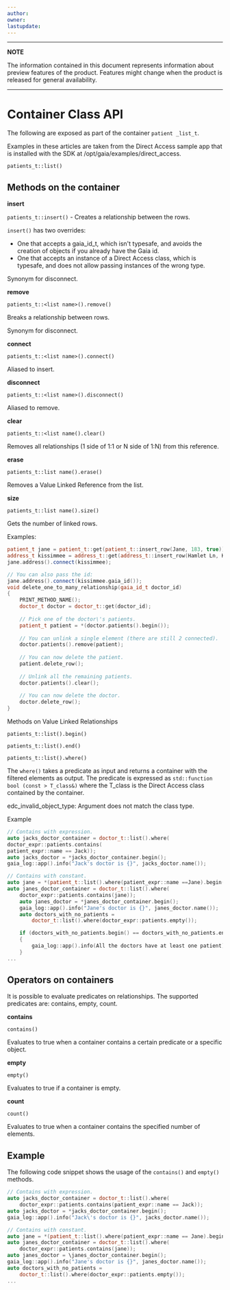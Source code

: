 ```yaml
---
author: 
owner: 
lastupdate: 
---
```


---

**NOTE**

The information contained in this document represents information about preview features of the product. Features might change when the product is released for general availability.


---

# Container Class API

The following are exposed as part of the container `patient _list_t`.

Examples in these articles are taken from the Direct Access sample app that is installed with the SDK at /opt/gaia/examples/direct_access.

`patients_t::list()`

## Methods on the container

**insert**

`patients_t::insert()` - Creates a relationship between the rows.

`insert()` has two overrides:

* One that accepts a gaia_id_t, which isn't typesafe, and avoids the  creation of objects if you already have the Gaia id.
* One that accepts an instance of a Direct Access class, which is typesafe, and does not allow passing instances of the wrong type.

Synonym for disconnect.

**remove**

`patients_t::<list name>().remove()`

Breaks a relationship between rows.

Synonym for disconnect.

**connect**

`patients_t::<list name>().connect()`

Aliased to insert.

**disconnect**

`patients_t::<list name>().disconnect()`

Aliased to remove.

**clear**

`patients_t::<list name().clear()`

Removes all relationships (1 side of 1:1 or N side of 1:N) from this reference.

**erase**

`patients_t::list name().erase()`

Removes a Value Linked Reference from the list.

**size**

`patients_t::list name().size()`

Gets the number of linked rows.

Examples:

```cpp
patient_t jane = patient_t::get(patient_t::insert_row(Jane, 183, true));
address_t kissimmee = address_t::get(address_t::insert_row(Hamlet Ln, Kissimmee));
jane.address().connect(kissimmee);

// You can also pass the id:
jane.address().connect(kissimmee.gaia_id());
void delete_one_to_many_relationship(gaia_id_t doctor_id)
{
    PRINT_METHOD_NAME();
    doctor_t doctor = doctor_t::get(doctor_id);
    
    // Pick one of the doctor\'s patients.
    patient_t patient = *(doctor.patients().begin());
    
    // You can unlink a single element (there are still 2 connected).
    doctor.patients().remove(patient);
    
    // You can now delete the patient.
    patient.delete_row();
    
    // Unlink all the remaining patients.
    doctor.patients().clear();
    
    // You can now delete the doctor.
    doctor.delete_row();
}
```

Methods on Value Linked Relationships

`patients_t::list().begin()`

`patients_t::list().end()`

`patients_t::list().where()`

The `where()` takes a predicate as input and returns a container with the filtered elements as output.
The predicate is expressed as `std::function bool (const > T_class&)` where the T_class is the Direct Access class contained by the container.

edc_invalid_object_type: Argument does not match the class type.

Example

```cpp
// Contains with expression.
auto jacks_doctor_container = doctor_t::list().where(
doctor_expr::patients.contains(
patient_expr::name == Jack));
auto jacks_doctor = *jacks_doctor_container.begin();
gaia_log::app().info("Jack's doctor is {}", jacks_doctor.name());

// Contains with constant.
auto jane = *(patient_t::list().where(patient_expr::name ==Jane).begin());
auto janes_doctor_container = doctor_t::list().where(
    doctor_expr::patients.contains(jane));
    auto janes_doctor = *janes_doctor_container.begin();
    gaia_log::app().info("Jane's doctor is {}", janes_doctor.name());
    auto doctors_with_no_patients =
        doctor_t::list().where(doctor_expr::patients.empty());

    if (doctors_with_no_patients.begin() == doctors_with_no_patients.end())
    {
        gaia_log::app().info(All the doctors have at least one patient);
    }
...
```

## **Operators on containers**

It is possible to evaluate predicates on relationships. The supported predicates are: contains, empty, count.

**contains**

`contains()`

Evaluates to true when a container contains a certain predicate or a specific object.

**empty**

`empty()`

Evaluates to true if a container is empty.

**count**

`count()`

Evaluates to true when a container contains the specified number of elements.

## Example

The following code snippet shows the usage of the `contains()` and `empty()` methods.

```cpp
// Contains with expression.
auto jacks_doctor_container = doctor_t::list().where(
    doctor_expr::patients.contains(patient_expr::name == Jack));
auto jacks_doctor = *jacks_doctor_container.begin();
gaia_log::app().info("Jack\'s doctor is {}", jacks_doctor.name());

// Contains with constant.
auto jane = *(patient_t::list().where(patient_expr::name == Jane).begin());
auto janes_doctor_container = doctor_t::list().where(
    doctor_expr::patients.contains(jane));
auto janes_doctor = \janes_doctor_container.begin();
gaia_log::app().info("Jane's doctor is {}", janes_doctor.name());
auto doctors_with_no_patients =
    doctor_t::list().where(doctor_expr::patients.empty());
...
```
